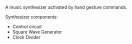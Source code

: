 
A music synthesizer activated by hand gesture commands.

Synthesizer components:
- Control circuit
- Square Wave Generator
- Clock Divider
